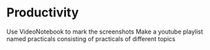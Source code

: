 # Productivity
Use VideoNotebook to mark the screenshots
Make a youtube playlist named practicals consisting of practicals of different topics
